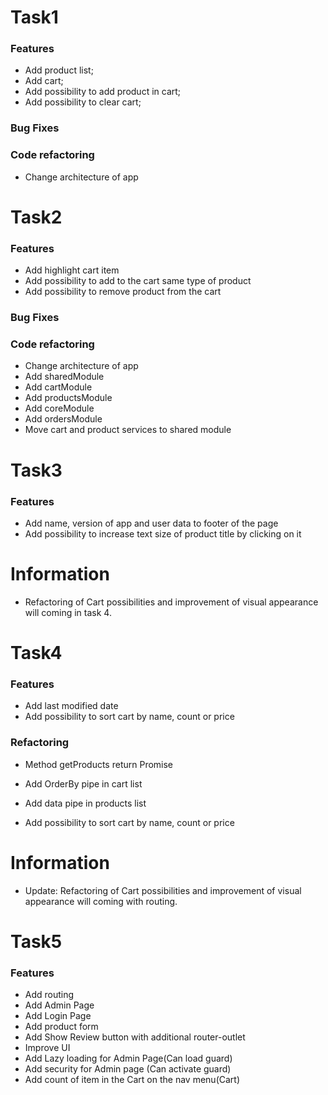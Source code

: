 # Task1

### Features
* Add product list;
* Add cart;
* Add possibility to add product in cart;
* Add possibility to clear cart;

### Bug Fixes

### Code refactoring

* Change architecture of app

# Task2

### Features
* Add highlight cart item
* Add possibility to add to the cart same type of product
* Add possibility to remove product from the cart

### Bug Fixes

### Code refactoring

* Change architecture of app
* Add sharedModule
* Add cartModule
* Add productsModule
* Add coreModule
* Add ordersModule
* Move cart and product services to shared module

# Task3

### Features
* Add name, version of app and user data to footer of the page
* Add possibility to increase text size of product title by clicking on it

# Information
* Refactoring of Cart possibilities and improvement of visual appearance will coming in task 4.

# Task4

### Features
* Add last modified date
* Add possibility to sort cart by name, count or price

### Refactoring
* Method getProducts return Promise
* Add OrderBy pipe in cart list
* Add data pipe in products list

* Add possibility to sort cart by name, count or price

# Information
* Update: Refactoring of Cart possibilities and improvement of visual appearance will coming with routing.

# Task5

### Features
* Add routing
* Add Admin Page
* Add Login Page
* Add product form
* Add Show Review button with additional router-outlet
* Improve UI
* Add Lazy loading for Admin Page(Can load guard)
* Add security for Admin page (Can activate guard)
* Add count of item in the Cart on the nav menu(Cart)
